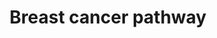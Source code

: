---
annotations:
- id: PW:0000013
  parent: disease pathway
  type: Pathway Ontology
  value: disease pathway
- id: DOID:162
  parent: disease of cellular proliferation
  type: Disease Ontology
  value: cancer
- id: PW:0000204
  parent: signaling pathway
  type: Pathway Ontology
  value: Notch signaling pathway
- id: PW:0000605
  parent: disease pathway
  type: Pathway Ontology
  value: cancer pathway
- id: PW:0000232
  parent: signaling pathway
  type: Pathway Ontology
  value: phosphatidylinositol 3-kinase-Akt signaling pathway
- id: PW:0000624
  parent: disease pathway
  type: Pathway Ontology
  value: breast cancer pathway
authors:
- Khanspers
- Egonw
- IreneHemel
- MaintBot
- Fehrhart
citedin:
- link: PMC9300967
  title: Shared Genetic Risk Factors Between Cancer and Cardiovascular Diseases (2022)
- link: PMC9015122
  title: Understanding signaling and metabolic paths using semantified and harmonized
    information about biological interactions (2022)
- link: PMC9614744
  title: Shared mechanisms and crosstalk of COVID-19 and osteoporosis via vitamin
    D (2022)
communities:
- CPTAC
- Diseases
description: 'Breast cancer is the leading cause of cancer death among women worldwide.
  The vast majority of breast cancers are carcinomas that originate from cells lining
  the milk-forming ducts of the mammary gland.   The molecular subtypes of breast
  cancer, which are based on the presence or absence of hormone receptors (estrogen
  and progesterone subtypes) and human epidermal growth factor receptor-2 (HER2),
  include:  * Luminal A subtype: Hormone receptor positive (progesterone and estrogen)
  and HER2 (ERBB2) negative * Luminal B subtype: Hormone receptor positive (progesterone
  and estrogen) and HER2 (ERBB2) positive  * HER2 positive: Hormone receptor negative
  (progesterone and estrogen) and HER2 (ERBB2) positive * Basal-like or triple-negative
  (TNBCs): Hormone receptor negative (progesterone and estrogen) and HER2 (ERBB2)
  negative  Hormone receptor positive breast cancers are largely driven by the estrogen/ER
  pathway. In HER2 positive breast tumors, HER2 activates the PI3K/AKT and the RAS/RAF/MAPK
  pathways, and stimulate cell growth, survival and differentiation. In patients suffering
  from TNBC, the deregulation of various signaling pathways (Notch and Wnt/beta-catenin),
  EGFR protein have been confirmed. In the case of breast cancer only 8% of all cancers
  are hereditary, a phenomenon linked to genetic changes in BRCA1 or BRCA2. Somatic
  mutations in only three genes (TP53, PIK3CA and GATA3) occurred at >10% incidence
  across all breast cancers. Phosphorylation sites were added based on information
  from PhosphoSitePlus (R), www.phosphosite.org.'
last-edited: 2023-08-26
ndex: 32c09ca0-8b6a-11eb-9e72-0ac135e8bacf
organisms:
- Homo sapiens
redirect_from:
- /index.php/Pathway:WP4262
- /instance/WP4262
- /instance/WP4262_r127229
revision: r127229
schema-jsonld:
- '@context': https://schema.org/
  '@id': https://wikipathways.github.io/pathways/WP4262.html
  '@type': Dataset
  creator:
    '@type': Organization
    name: WikiPathways
  description: 'Breast cancer is the leading cause of cancer death among women worldwide.
    The vast majority of breast cancers are carcinomas that originate from cells lining
    the milk-forming ducts of the mammary gland.   The molecular subtypes of breast
    cancer, which are based on the presence or absence of hormone receptors (estrogen
    and progesterone subtypes) and human epidermal growth factor receptor-2 (HER2),
    include:  * Luminal A subtype: Hormone receptor positive (progesterone and estrogen)
    and HER2 (ERBB2) negative * Luminal B subtype: Hormone receptor positive (progesterone
    and estrogen) and HER2 (ERBB2) positive  * HER2 positive: Hormone receptor negative
    (progesterone and estrogen) and HER2 (ERBB2) positive * Basal-like or triple-negative
    (TNBCs): Hormone receptor negative (progesterone and estrogen) and HER2 (ERBB2)
    negative  Hormone receptor positive breast cancers are largely driven by the estrogen/ER
    pathway. In HER2 positive breast tumors, HER2 activates the PI3K/AKT and the RAS/RAF/MAPK
    pathways, and stimulate cell growth, survival and differentiation. In patients
    suffering from TNBC, the deregulation of various signaling pathways (Notch and
    Wnt/beta-catenin), EGFR protein have been confirmed. In the case of breast cancer
    only 8% of all cancers are hereditary, a phenomenon linked to genetic changes
    in BRCA1 or BRCA2. Somatic mutations in only three genes (TP53, PIK3CA and GATA3)
    occurred at >10% incidence across all breast cancers. Phosphorylation sites were
    added based on information from PhosphoSitePlus (R), www.phosphosite.org.'
  keywords:
  - AKT1
  - AKT2
  - AKT3
  - APC
  - APC2
  - ARAF
  - ATM
  - ATR
  - AXIN1
  - AXIN2
  - BAK1
  - BAX
  - BRAF
  - BRCA1
  - BRCA2
  - CCND1
  - CDK4
  - CDK6
  - CDKN1A
  - CETN3
  - CSNK1A1
  - CSNK1A1L
  - CSNK2A1
  - CSNK2A2
  - CSNK2A3
  - CSNK2B
  - CTNNB1
  - DDB2
  - DLL1
  - DLL3
  - DLL4
  - DVL1
  - DVL2
  - DVL3
  - E2F1
  - E2F2
  - E2F3
  - EGF
  - EGFR
  - ERBB2
  - ESR1
  - ESR2
  - Estradiol-17beta
  - Estrogen
  - FGF1
  - FGF10
  - FGF16
  - FGF17
  - FGF18
  - FGF19
  - FGF2
  - FGF20
  - FGF21
  - FGF22
  - FGF23
  - FGF3
  - FGF4
  - FGF5
  - FGF6
  - FGF7
  - FGF8
  - FGF9
  - FGFR1
  - FLT4
  - FOS
  - FRAT1
  - FRAT2
  - FZD1
  - FZD10
  - FZD2
  - FZD3
  - FZD4
  - FZD5
  - FZD6
  - FZD7
  - FZD8
  - FZD9
  - GADD45A
  - GADD45B
  - GADD45G
  - GRB2
  - GSK3B
  - HES1
  - HES5
  - HEY1
  - HEY2
  - HEYL
  - HRAS
  - IGF1
  - IGF1R
  - JAG2
  - JUN
  - KIT
  - KRAS
  - LEF1
  - LRP5
  - LRP6
  - MAP2K1
  - MAP2K2
  - MAPK1
  - MAPK3
  - MRE11A
  - MTOR
  - MYC
  - NBN
  - NCOA1
  - NCOA3
  - NFKB2
  - NOTCH1
  - NOTCH2
  - NOTCH3
  - NOTCH4
  - NRAS
  - PARP1
  - PGR
  - PIK3CA
  - PIK3CD
  - PIK3R1
  - PIK3R2
  - PIK3R3
  - PIP3
  - POLK
  - PTEN
  - Progesterone
  - RAD50
  - RAD51
  - RAF1
  - RB1
  - RPS6KB1
  - RPS6KB2
  - SHC1
  - SHC2
  - SHC3
  - SHC4
  - SKP1
  - SOS1
  - SOS2
  - SP1
  - TCF7
  - TCF7L1
  - TCF7L2
  - TNFSF11
  - TP53
  - WNT1
  - WNT10A
  - WNT10B
  - WNT11
  - WNT16
  - WNT2
  - WNT2B
  - WNT3
  - WNT3A
  - WNT4
  - WNT5A
  - WNT5B
  - WNT6
  - WNT7A
  - WNT7B
  license: CC0
  name: Breast cancer pathway
seo: CreativeWork
title: Breast cancer pathway
wpid: WP4262
---